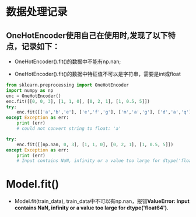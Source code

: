 # 数据处理记录

## OneHotEncoder使用自己在使用时,发现了以下特点，记录如下：

* OneHotEncoder().fit()的数据中不能有np.nan;

* OneHotEncoder().fit()的数据中特征值不可以是字符串，需要是int或float

```python
from sklearn.preprocessing import OneHotEncoder
import numpy as np
enc = OneHotEncoder()
enc.fit([[0, 0, 3], [1, 1, 0], [0, 2, 1], [1, 0.5, 5]])
try:
    enc.fit([['a','b','e'], ['e','f','g'], ['m','a','g'], ['d','a','q']])
except Exception as err:
    print (err)
    # could not convert string to float: 'a'

try:
    enc.fit([[np.nan, 0, 3], [1, 1, 0], [0, 2, 1], [1, 0.5, 5]])
except Exception as err:
    print (err)
    # Input contains NaN, infinity or a value too large for dtype('float64').
```

# Model.fit()

* Model.fit(train_data), train_data中不可以有np.nan，报错**ValueError: Input contains NaN, infinity or a value too large for dtype('float64').**